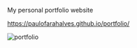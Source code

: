 My personal portfolio website

https://paulofarahalves.github.io/portfolio/

![portfolio](https://user-images.githubusercontent.com/60483392/231602337-743589e1-a856-4b85-859d-32e7de7eb804.gif)
